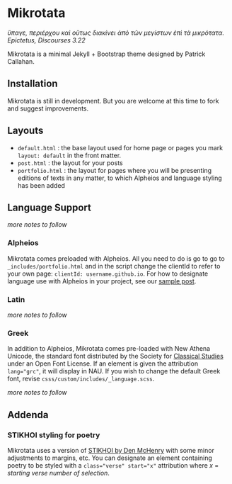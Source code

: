 # Mikrotata

_ὕπαγε, περιέρχου καὶ οὕτως διακίνει ἀπὸ τῶν μεγίστων ἐπὶ τὰ μικρότατα._
*Epictetus, Discourses 3.22*

Mikrotata is a minimal Jekyll + Bootstrap theme designed by Patrick Callahan.

## Installation

Mikrotata is still in development. But you are welcome at this time to fork and suggest improvements.

## Layouts

- `default.html` : the base layout used for home page or pages you mark `layout: default` in the front matter.
- `post.html` : the layout for your posts
- `portfolio.html` : the layout for pages where you will be presenting editions of texts in any matter, to which Alpheios and language styling has been added

## Language Support

_more notes to follow_

### Alpheios

Mikrotata comes preloaded with Alpheios. All you need to do is go to go to `_includes/portfolio.html` and in the script change the clientId to refer to your own page: `clientId: username.github.io`. For how to designate language use with Alpheios in your project, see our [sample post]('/posts/2020-05-28-language-support.md').

### Latin

_more notes to follow_

### Greek

In addition to Alpheios, Mikrotata comes pre-loaded with New Athena Unicode, the standard font distributed by the Society for [Classical Studies]('evelopers.google.com/fonts/docs/getting_started#specifying_font_families_and_styles_in_a_stylesheet_url') under an Open Font License. If an element is given the attribution `lang="grc"`, it will display in NAU. If you wish to change the default Greek font, revise `csss/custom/includes/_language.scss`.

_more notes to follow_

## Addenda

### STIKHOI styling for poetry

Mikrotata uses a version of [STIKHOI by Den McHenry](https://codepen.io/denmch/details/acEIA/) with some minor adjustments to margins, etc. You can designate an element containing poetry to be styled with a `class="verse" start="x"` attribution where *x* = *starting verse number of selection*.
